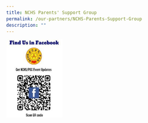 ```yaml
---
title: NCHS Parents' Support Group
permalink: /our-partners/NCHS-Parents-Support-Group
description: ""
---
```

<img src="/images/Picture2-215x300.jpeg" 
     style="width:30%">
